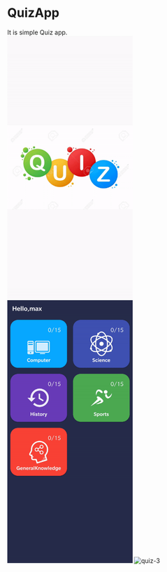 # QuizApp

  
  It is simple Quiz app.
  </br>
  <img src="https://github.com/mehul7074panchal/quizApp/blob/master/QuizGif/quiz-1.gif" alt="quiz-1" height="600">
  <img src="https://github.com/mehul7074panchal/quizApp/blob/master/QuizGif/quiz-2.gif" alt="quiz-2" height="600">
  <img src="https://github.com/mehul7074panchal/quizApp/blob/master/QuizGif/quiz-3.gif" alt="quiz-3" height="600">
  
